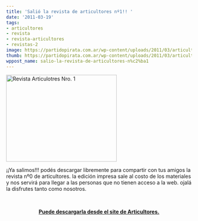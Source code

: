 ```yaml
---
title: 'Salió la revista de articultores nº1!! '
date: '2011-03-19'
tags:
- articultores
- revista
- revista-articultores
- revistas-2
image: https://partidopirata.com.ar/wp-content/uploads/2011/03/articultores_1_tapa1.jpg
thumb: https://partidopirata.com.ar/wp-content/uploads/2011/03/articultores_1_tapa1.jpg
wppost_name: salio-la-revista-de-articultores-n%c2%ba1
---
```


<a href="https://partidopirata.com.ar/wp-content/uploads/2011/03/articultores_1_tapa1.jpg"><img class="size-medium wp-image-587" title="articultores_1_tapa1" src="https://partidopirata.com.ar/wp-content/uploads/2011/03/articultores_1_tapa1-300x235.jpg" alt="Revista Articulotres Nro. 1" width="300" height="235" /></a>


¡¡Ya salimos!!! podés descargar libremente para compartir con tus amigos la revista nº0 de articultores.
la edición impresa sale al costo de los materiales y nos servirá para llegar a las personas que no tienen acceso a la web.
ojalá la disfrutes tanto como nosotros.

&nbsp;
<p style="text-align: center;"><strong><a href="http://articultores.net/tiki-read_article.php?articleId=228" target="_blank">Puede descargarla desde el site de Articultores.</a></strong></p>
